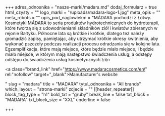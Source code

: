 +++
adres_odnosnika = "nasze-marki/madara.md"
dodaj_formularz = true
html_czysty = ""
logo_marki = "/uploads/madara-logo-1.jpg"
meta_opis = ""
meta_robots = ""
opis_pod_naglowiekm = "MÁDARA pochodzi z Łotwy. Kosmetyki MÁDARA to seria produktów hydrotechnicznych do hydroterapii, które tworzą się z udowodnieniami składników ziół i kwiatów zbieranych w rejonie Bałtyku. Północne lata są krótkie i krótkie, dlatego też należy gromadzić zapisy, pamiętając, aby utrzymać krótkie okresy kwitnienia, aby wykonać pszczoły podczas realizacji procesu odradzania się w kolejne lata. Egzemplifikacja, które mają miejsce, które będzie miało miejsce, i będzie miało miejsce, w którym mają następstwo świadczenia usług, a odstępy odstępu do świadczenia usług kosmetycznych.\n\n    <p><a class=\"brand_link\" href=\"https://www.madaracosmetics.com/en\" rel:\"nofollow\" target=\"_blank\">Manufacturer's website</a></p>"
slug = "madara"
title = "MADARA"
tytul_odnosnika = "All brands"
which_layout = "strona-marki"
zdjecie = ""
[[header_repeater]]
block_tag_type = "h1"
bold_txt = "gruby"
break_line = false
txt_block = "MADARA"
txt_block_size = "XXL"
underline = false

+++
